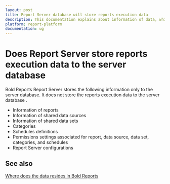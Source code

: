 ```yaml
---
layout: post
title: Report Server database will store reports execution data
description: This documentation explains about information of data, which will be stored in the Report Server database.
platform: report-platform
documentation: ug
---
```


# Does Report Server store reports execution data to the server database

Bold Reports Report Server stores the following information only to the server database. It does not store the reports execution data to the server database .  

* Information of reports
* Information of shared data sources
* Information of shared data sets
* Categories
* Schedules definitions
* Permissions settings associated for report, data source, data set, categories, and schedules
* Report Server configurations

## See also

[Where does the data resides in Bold Reports](./../where-does-the-data-resides-in-bold-reports/)